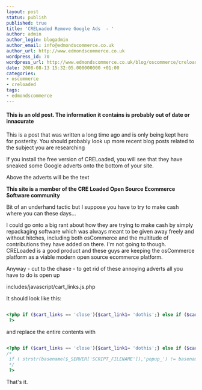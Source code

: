 ```yaml
---
layout: post
status: publish
published: true
title: 'CRELoaded Remove Google Ads  - '
author: admin
author_login: blogadmin
author_email: info@edmondscommerce.co.uk
author_url: http://www.edmondscommerce.co.uk
wordpress_id: 70
wordpress_url: http://www.edmondscommerce.co.uk/blog/oscommerce/creloaded-remove-google-ads/
date: 2008-08-13 15:32:05.000000000 +01:00
categories:
- oscommerce
- creloaded
tags:
- edmondscommerce
---
```

<div class="oldpost"><h4>This is an old post. The information it contains is probably out of date or innacurate</h4>
<p>
This is a post that was written a long time ago and is only being kept here for posterity.
You should probably look up more recent blog posts related to the subject you are researching
</p>
</div>
If you install the free version of CRELoaded, you will see that they have sneaked some Google adverts onto the bottom of your site. 

Above the adverts will be the text

<strong>This site is a member of the CRE Loaded Open Source Ecommerce Software community</strong>

Bit of an underhand tactic but I suppose you have to try to make cash where you can these days...

I could go onto a big rant about how they are trying to make cash by simply repackaging software which was always meant to be given away freely and without hitches, including both osCommerce and the multitude of contributions they have added on there. I'm not going to though. CRELoaded is a good product and these guys are keeping the osCommerce platform as a viable modern open source ecommerce platform.

Anyway - cut to the chase - to get rid of these annoying adverts all you have to do is open up

includes/javascript/cart_links.js.php

It should look like this:

```php

<?php if ($cart_links == 'close'){$cart_link1= 'dothis';} else if ($cart_links == 'close') {$paymentclose = 'true';} if ( strstr(basename($_SERVER['SCRIPT_FILENAME']),'popup_') != basename($_SERVER['SCRIPT_FILENAME'] ) ) {@include('http://www.creloaded.com/cre_google.js');}
 ?>

```

and replace the entire contents with

```php

<?php if ($cart_links == 'close'){$cart_link1= 'dothis';} else if ($cart_links == 'close') {$paymentclose = 'true';}
/*
 if ( strstr(basename($_SERVER['SCRIPT_FILENAME']),'popup_') != basename($_SERVER['SCRIPT_FILENAME'] ) ) {@include('http://www.creloaded.com/cre_google.js');}
 */
 ?>

```

That's it.
